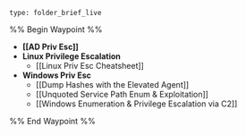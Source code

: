 
```ccard
type: folder_brief_live
```

%% Begin Waypoint %%
- **[[AD Priv Esc]]**
- **Linux Privilege Escalation**
	- [[Linux Priv Esc Cheatsheet]]
- **Windows Priv Esc**
	- [[Dump Hashes with the Elevated Agent]]
	- [[Unquoted Service Path Enum & Exploitation]]
	- [[Windows Enumeration & Privilege Escalation via C2]]

%% End Waypoint %%
